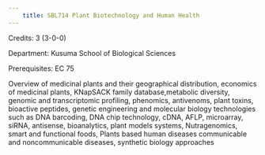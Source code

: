 ```yaml
---
    title: SBL714 Plant Biotechnology and Human Health
---
```

Credits: 3 (3-0-0)

Department: Kusuma School of Biological Sciences

Prerequisites: EC 75

Overview of medicinal plants and their geographical distribution, economics of medicinal plants, KNapSACK family database,metabolic diversity, genomic and transcriptomic profiling, phenomics, antivenoms, plant toxins, bioactive peptides, genetic engineering and molecular biology technologies such as DNA barcoding, DNA chip technology, cDNA, AFLP, microarray, siRNA, antisense, bioanalytics, plant models systems, Nutragenomics, smart and functional foods, Plants based human diseases communicable and noncommunicable diseases, synthetic biology approaches